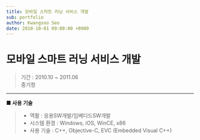```yaml
---
title: 모바일 스마트 러닝 서비스 개발
sub: portfolio
author: Kwangsoo Seo
date: 2010-10-01 09:00:00 +0900
---
```


# 모바일 스마트 러닝 서비스 개발
> 기간 : 2010.10 ~ 2011.06  
> 중기청

---

**■ 사용 기술**

>  * 역활 : 응용SW개발/임베디드SW개발
>  * 시스템 환경 : Windows, iOS, WinCE, x86
>  * 사용 기술 : C++, Objective-C, EVC (Embedded Visual C++)

